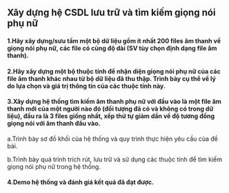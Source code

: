 <h2>Xây dựng hệ CSDL lưu trữ và tìm kiếm giọng nói phụ nữ</h2>
<h4>1.Hãy xây dựng/sưu tầm một bộ dữ liệu gồm ít nhất 200 files âm thanh về giọng nói phụ nữ, các file có cùng độ dài (SV tùy chọn định dạng file âm thanh).</h3>
<h4>2.Hãy xây dựng một bộ thuộc tính để nhận diện giọng nói phụ nữ của các file âm thanh khác nhau từ bộ dữ liệu đã thu thập. Trình bày cụ thể về lý do lựa chọn và giá trị thông tin của các thuộc tính này.</h4>
<h4>3.Xây dựng hệ thống tìm kiếm âm thanh phụ nữ với đầu vào là một file âm thanh mới của một người nào đó (đối tượng đã có và không có trong dữ liệu), đầu ra là 3 files giống nhất, xếp thứ tự giảm dần về độ tương đồng giọng nói với âm thanh đầu vào.</h4>
<p>a.Trình bày sơ đồ khối của hệ thống và quy trình thực hiện yêu cầu của đề bài.</p>
<p>b.Trình bày quá trình trích rút, lưu trữ và sử dụng các thuộc tính để tìm kiếm giọng nói phụ nữ trong hệ thống.</p>
<h4>  4.Demo hệ thống và đánh giá kết quả đã đạt được.</h4>
